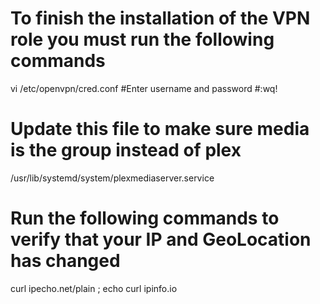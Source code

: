 # To finish the installation of the VPN role you must run the following commands
vi /etc/openvpn/cred.conf
#Enter username and password
#:wq!

# Update this file to make sure media is the group instead of plex
/usr/lib/systemd/system/plexmediaserver.service

# Run the following commands to verify that your IP and GeoLocation has changed
curl ipecho.net/plain ; echo
curl ipinfo.io